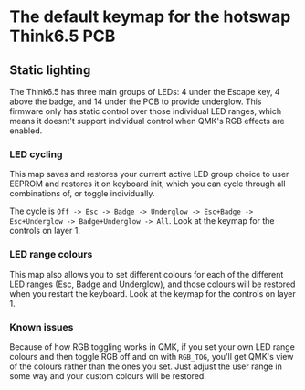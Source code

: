 # The default keymap for the hotswap Think6.5 PCB

## Static lighting

The Think6.5 has three main groups of LEDs: 4 under the Escape key, 4 above the badge, and 14 under the PCB to provide underglow. This firmware only has static control over those individual LED ranges, which means it doesnt't support individual control when QMK's RGB effects are enabled.

### LED cycling

This map saves and restores your current active LED group choice to user EEPROM and restores it on keyboard init, which you can cycle through all combinations of, or toggle individually.

The cycle is `Off -> Esc -> Badge -> Underglow -> Esc+Badge -> Esc+Underglow -> Badge+Underglow -> All`. Look at the keymap for the controls on layer 1.

### LED range colours

This map also allows you to set different colours for each of the different LED ranges (Esc, Badge and Underglow), and those colours will be restored when you restart the keyboard. Look at the keymap for the controls on layer 1.

### Known issues

Because of how RGB toggling works in QMK, if you set your own LED range colours and then toggle RGB off and on with `RGB_TOG`, you'll get QMK's view of the colours rather than the ones you set. Just adjust the user range in some way and your custom colours will be restored.
